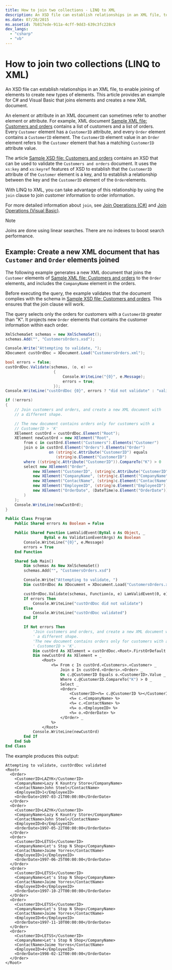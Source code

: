 ```yaml
---
title: How to join two collections - LINQ to XML
description: An XSD file can establish relationships in an XML file, to enable joining of elements to create new types of elements. This article provides an example for C# and Visual Basic that joins elements and creates a new XML document.
ms.date: 07/20/2015
ms.assetid: 7b817ede-911a-4cff-9dd3-639c3fc228c9
dev_langs:
  - "csharp"
  - "vb"
---
```


# How to join two collections (LINQ to XML)

An XSD file can establish relationships in an XML file, to enable joining of elements to create new types of elements. This article provides an example for C# and Visual Basic that joins elements and creates a new XML document.

An element or attribute in an XML document can sometimes refer to another element or attribute. For example, XML document [Sample XML file: Customers and orders](sample-xml-file-customers-orders.md) contains a list of customers and a list of orders. Every `Customer` element has a `CustomerID` attribute, and every `Order` element contains a `CustomerID` element. The `CustomerID` element value in an `Order` element refers to the `Customer` element that has a matching `CustomerID` attribute value.

The article [Sample XSD file: Customers and orders](sample-xsd-file-customers-orders.md) contains an XSD that can be used to validate the `Customers and orders` document. It uses the `xs:key` and `xs:keyref` features of XSD to establish that the `CustomerID` attribute of the `Customer` element is a key, and to establish a relationship between the key and the `CustomerID` element of the  `Order`elements.

With LINQ to XML, you can take advantage of this relationship by using the `join` clause to join customer information to order information.

For more detailed information about `join`, see [Join Operations (C#)](../../csharp/programming-guide/concepts/linq/join-operations.md) and [Join Operations (Visual Basic)](../../visual-basic/programming-guide/concepts/linq/join-operations.md).
> [!NOTE]
> Joins are done using linear searches. There are no indexes to boost search performance.

## Example: Create a new XML document that has `Customer` and `Order` elements joined

The following example generates a new XML document that joins the `Customer` elements of [Sample XML file: Customers and orders](sample-xml-file-customers-orders.md) to the `Order` elements, and includes the `CompanyName` element in the orders.

Before executing the query, the example validates that the document complies with the schema in [Sample XSD file: Customers and orders](sample-xsd-file-customers-orders.md). This ensures that the join clause will work.

The query selects only the orders for customers with a `CustomerID` greater than "K". It projects  new `Order` elements that contains the customer information within each order.

```csharp
XmlSchemaSet schemas = new XmlSchemaSet();
schemas.Add("", "CustomersOrders.xsd");

Console.Write("Attempting to validate, ");
XDocument custOrdDoc = XDocument.Load("CustomersOrders.xml");

bool errors = false;
custOrdDoc.Validate(schemas, (o, e) =>
                     {
                         Console.WriteLine("{0}", e.Message);
                         errors = true;
                     });
Console.WriteLine("custOrdDoc {0}", errors ? "did not validate" : "validated");

if (!errors)
{
    // Join customers and orders, and create a new XML document with
    // a different shape.

    // The new document contains orders only for customers with a
    // CustomerID > 'K'
    XElement custOrd = custOrdDoc.Element("Root");
    XElement newCustOrd = new XElement("Root",
        from c in custOrd.Element("Customers").Elements("Customer")
        join o in custOrd.Element("Orders").Elements("Order")
                   on (string)c.Attribute("CustomerID") equals
                      (string)o.Element("CustomerID")
        where ((string)c.Attribute("CustomerID")).CompareTo("K") > 0
        select new XElement("Order",
            new XElement("CustomerID", (string)c.Attribute("CustomerID")),
            new XElement("CompanyName", (string)c.Element("CompanyName")),
            new XElement("ContactName", (string)c.Element("ContactName")),
            new XElement("EmployeeID", (string)o.Element("EmployeeID")),
            new XElement("OrderDate", (DateTime)o.Element("OrderDate"))
        )
    );
    Console.WriteLine(newCustOrd);
}
```

```vb
Public Class Program
    Public Shared errors As Boolean = False

    Public Shared Function LamValidEvent(ByVal o As Object, _
                 ByVal e As ValidationEventArgs) As Boolean
        Console.WriteLine("{0}", e.Message)
        errors = True
    End Function

    Shared Sub Main()
        Dim schemas As New XmlSchemaSet()
        schemas.Add("", "CustomersOrders.xsd")

        Console.Write("Attempting to validate, ")
        Dim custOrdDoc As XDocument = XDocument.Load("CustomersOrders.xml")

        custOrdDoc.Validate(schemas, Function(o, e) LamValidEvent(0, e))
        If errors Then
            Console.WriteLine("custOrdDoc did not validate")
        Else
            Console.WriteLine("custOrdDoc validated")
        End If

        If Not errors Then
            'Join customers and orders, and create a new XML document with
            ' a different shape.
            'The new document contains orders only for customers with a
            ' CustomerID > 'K'.
            Dim custOrd As XElement = custOrdDoc.<Root>.FirstOrDefault
            Dim newCustOrd As XElement = _
                <Root>
                    <%= From c In custOrd.<Customers>.<Customer> _
                        Join o In custOrd.<Orders>.<Order> _
                        On c.@CustomerID Equals o.<CustomerID>.Value _
                        Where c.@CustomerID.CompareTo("K") > 0 _
                        Select _
                        <Order>
                            <CustomerID><%= c.@CustomerID %></CustomerID>
                            <%= c.<CompanyName> %>
                            <%= c.<ContactName> %>
                            <%= o.<EmployeeID> %>
                            <%= o.<OrderDate> %>
                        </Order> _
                    %>
                </Root>
            Console.WriteLine(newCustOrd)
        End If
    End Sub
End Class
```

The example produces this output:

```output
Attempting to validate, custOrdDoc validated
<Root>
  <Order>
    <CustomerID>LAZYK</CustomerID>
    <CompanyName>Lazy K Kountry Store</CompanyName>
    <ContactName>John Steel</ContactName>
    <EmployeeID>1</EmployeeID>
    <OrderDate>1997-03-21T00:00:00</OrderDate>
  </Order>
  <Order>
    <CustomerID>LAZYK</CustomerID>
    <CompanyName>Lazy K Kountry Store</CompanyName>
    <ContactName>John Steel</ContactName>
    <EmployeeID>8</EmployeeID>
    <OrderDate>1997-05-22T00:00:00</OrderDate>
  </Order>
  <Order>
    <CustomerID>LETSS</CustomerID>
    <CompanyName>Let's Stop N Shop</CompanyName>
    <ContactName>Jaime Yorres</ContactName>
    <EmployeeID>1</EmployeeID>
    <OrderDate>1997-06-25T00:00:00</OrderDate>
  </Order>
  <Order>
    <CustomerID>LETSS</CustomerID>
    <CompanyName>Let's Stop N Shop</CompanyName>
    <ContactName>Jaime Yorres</ContactName>
    <EmployeeID>8</EmployeeID>
    <OrderDate>1997-10-27T00:00:00</OrderDate>
  </Order>
  <Order>
    <CustomerID>LETSS</CustomerID>
    <CompanyName>Let's Stop N Shop</CompanyName>
    <ContactName>Jaime Yorres</ContactName>
    <EmployeeID>6</EmployeeID>
    <OrderDate>1997-11-10T00:00:00</OrderDate>
  </Order>
  <Order>
    <CustomerID>LETSS</CustomerID>
    <CompanyName>Let's Stop N Shop</CompanyName>
    <ContactName>Jaime Yorres</ContactName>
    <EmployeeID>4</EmployeeID>
    <OrderDate>1998-02-12T00:00:00</OrderDate>
  </Order>
</Root>
```
